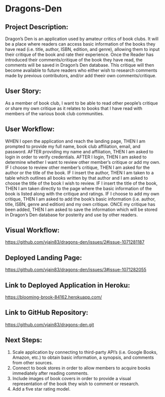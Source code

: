 # Dragons-Den

## Project Description:

Dragon’s Den is an application used by amateur critics of book clubs. It will be a place where readers can access basic information of the books they have read (i.e. title, author, ISBN, edition, and genre), allowing them to input their critique of the book and rate their experience.
Once the Reader has introduced their comments/critique of the book they have read, the comments will be saved in Dragon’s Den database. This critique will then become available to future readers who either wish to research comments made by previous contributors, and/or add theeir own comments/critique.

## User Story:

As a member of book club, I want to be able to read other people’s critique or share my own critique as it relates to books that I have read with members of the various book club communities.

## User Workflow:

WHEN I open the application and reach the landing page,
THEN I am prompted to provide my full name, book club affiliation, email, and password.
AFTER providing my name and affiliation,
THEN I am asked to login in order to verify credentials.
AFTER I login,
THEN I am asked to determine whether I want to review other member’s critique or add my own.
IF I choose to review other member’s critique,
THEN I am asked for the author or the title of the book.
IF I insert the author,
THEN I am taken to a table which outlines all books written by that author and I am asked to choose the title of the book I wish to review.
IF I insert the title of the book,
THEN I am taken directly to the page where the basic information of the book is listed along with the critique and ratings.
IF I choose to add my own critique,
THEN I am asked to add the book’s basic information (i.e. author, title, ISBN, genre and edition) and my own critique.
ONCE my critique has been added,
THEN I am asked to save the information which will be stored in Dragon’s Den database for posterity and use by other readers.

## Visual Workflow:

https://github.com/vjain83/dragons-den/issues/2#issue-1071281187

## Deployed Landing Page:

https://github.com/vjain83/dragons-den/issues/3#issue-1071282055

## Link to Deployed Application in Heroku:

https://blooming-brook-84162.herokuapp.com/

## Link to GitHub Repository:

https://github.com/vjain83/dragons-den.git

## Next Steps:

1. Scale application by connecting to third-party API’s (i.e. Google Books, Amazon, etc.) to obtain basic information, a synopsis, and comments from other sources.
2. Connect to book stores in order to allow members to acquire books immediately after reading comments.
3. Include images of book covers in order to provide a visual representation of the book they wish to comment or research.
4. Add a five star rating model.
